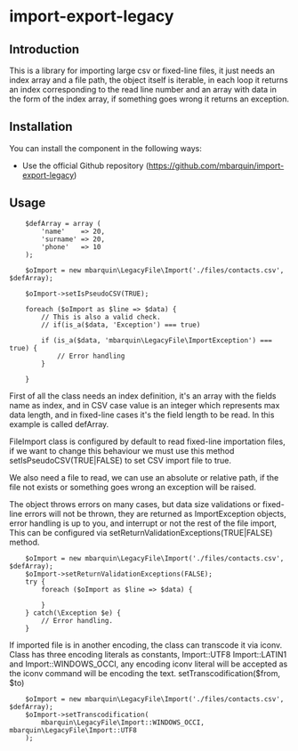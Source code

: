 import-export-legacy
========

Introduction
------------
This is a library for importing large csv or fixed-line files, it just needs an
index array and a file path, the object itself is iterable, in each loop it returns
an index corresponding to the read line number and an array with data in the
form of the index array, if something goes wrong it returns an exception.

Installation
------------

You can install the component in the following ways:

* Use the official Github repository (https://github.com/mbarquin/import-export-legacy)

Usage
-----

        $defArray = array (
            'name'    => 20,
            'surname' => 20,
            'phone'   => 10
        );

        $oImport = new mbarquin\LegacyFile\Import('./files/contacts.csv', $defArray);

        $oImport->setIsPseudoCSV(TRUE);

        foreach ($oImport as $line => $data) {
            // This is also a valid check.
            // if(is_a($data, 'Exception') === true)

            if (is_a($data, 'mbarquin\LegacyFile\ImportException') === true) {
                // Error handling
            }

        }

First of all the class needs an index definition, it's an array with the fields name
as index, and in CSV case value is an integer which represents max data length, 
and in fixed-line cases it's the field length to be read. In this example is called defArray.

FileImport class is configured by default to read fixed-line importation files, 
if we want to change this behaviour we must use this method setIsPseudoCSV(TRUE|FALSE) 
to set CSV import file to true.

We also need a file to read, we can use an absolute or relative path, if the file 
not exists or something goes wrong an exception will be raised.

The object throws errors on many cases, but data size validations or fixed-line errors
will not be thrown, they are returned as ImportException objects, error handling is up to you, 
and interrupt or not the rest of the file import, This can 
be configured via setReturnValidationExceptions(TRUE|FALSE) method.

        $oImport = new mbarquin\LegacyFile\Import('./files/contacts.csv', $defArray);
        $oImport->setReturnValidationExceptions(FALSE);
        try {
            foreach ($oImport as $line => $data) {

            }
        } catch(\Exception $e) {
            // Error handling.
        }

If imported file is in another encoding, the class can transcode it via iconv. 
Class has three encoding literals as constants, Import::UTF8
Import::LATIN1 and Import::WINDOWS_OCCI, any encoding iconv literal will be accepted as 
the iconv command will be encoding the text. setTranscodification($from, $to)

        $oImport = new mbarquin\LegacyFile\Import('./files/contacts.csv', $defArray);
        $oImport->setTranscodification(
            mbarquin\LegacyFile\Import::WINDOWS_OCCI, mbarquin\LegacyFile\Import::UTF8
        );

